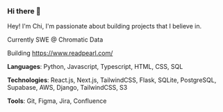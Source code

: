 ### Hi there 👋

 Hey! I'm Chi, I'm passionate about building projects that I believe in.

 Currently SWE @ Chromatic Data

 Building https://www.readpearl.com/
    
**Languages**: Python, Javascript, Typescript, HTML, CSS, SQL

**Technologies**: React.js, Next.js, TailwindCSS, Flask, SQLite, PostgreSQL, Supabase, AWS, Django, TailwindCSS, S3

**Tools**:  Git, Figma, Jira, Confluence
  

  
<!--
**qimcis/qimcis** is a ✨ _special_ ✨ repository because its `README.md` (this file) appears on your GitHub profile.

Here are some ideas to get you started:

- 🔭 I’m currently working on ...
- 🌱 I’m currently learning ...
- 👯 I’m looking to collaborate on ...
- 🤔 I’m looking for help with ...
- 💬 Ask me about ...
- 📫 How to reach me: ...
- 😄 Pronouns: ...
- ⚡ Fun fact: ...
-->
